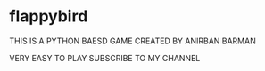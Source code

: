 # flappybird
THIS IS A PYTHON BAESD  GAME CREATED BY ANIRBAN BARMAN 

VERY EASY TO PLAY 
SUBSCRIBE TO MY CHANNEL
